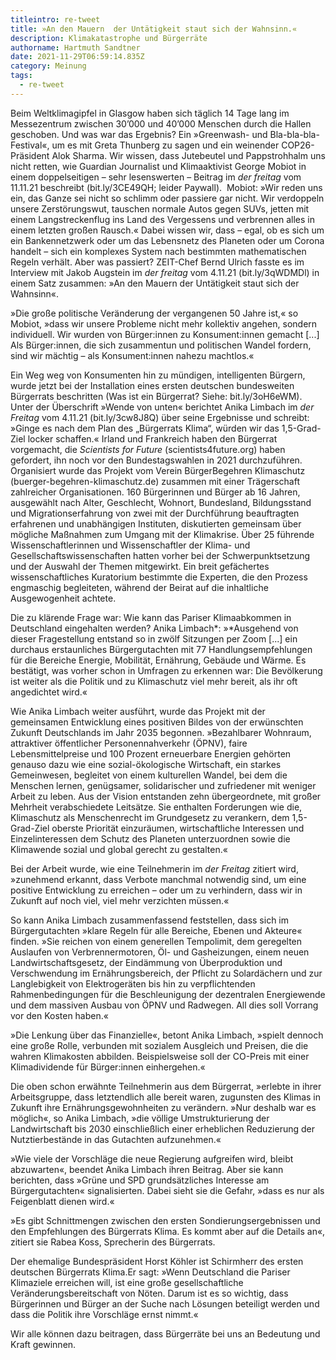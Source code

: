 ```yaml
---
titleintro: re-tweet
title: »An den Mauern  der Untätigkeit staut sich der Wahnsinn.«
description: Klimakatastrophe und Bürgerräte
authorname: Hartmuth Sandtner
date: 2021-11-29T06:59:14.835Z
category: Meinung
tags:
  - re-tweet
---
```

Beim Weltklimagipfel in Glasgow haben sich täglich 14 Tage lang im Messezentrum zwischen 30’000 und 40’000 Menschen durch die Hallen geschoben. Und was war das Ergebnis? Ein »Greenwash- und Bla-bla-bla-Festival«, um es mit Greta Thunberg zu sagen und ein weinender COP26-Präsident Alok Sharma. Wir wissen, dass Jutebeutel und Pappstrohhalm uns nicht retten, wie Guardian Journalist und Klimaaktivist George Mobiot in einem doppelseitigen – sehr lesenswerten – Beitrag im *der freitag* vom 11.11.21 beschreibt (bit.ly/3CE49QH; leider Paywall).  Mobiot: »Wir reden uns ein, das Ganze sei nicht so schlimm oder passiere gar nicht. Wir verdoppeln unsere Zerstörungswut, tauschen normale Autos gegen SUVs, jetten mit einem Langstreckenflug ins Land des Vergessens und verbrennen alles in einem letzten großen Rausch.« Dabei wissen wir, dass – egal, ob es sich um ein Bankennetzwerk oder um das Lebensnetz des Planeten oder um Corona handelt – sich ein komplexes System nach bestimmten mathematischen Regeln verhält. Aber was passiert? ZEIT-Chef Bernd Ulrich fasste es im Interview mit Jakob Augstein im *der freitag* vom 4.11.21 (bit.ly/3qWDMDl) in einem Satz zusammen: »An den Mauern der Untätigkeit staut sich der Wahnsinn«. 

»Die große politische Veränderung der vergangenen 50 Jahre ist,« so Mobiot, »dass wir unsere Probleme nicht mehr kollektiv angehen, sondern individuell. Wir wurden von Bürger:innen zu Konsument:innen gemacht \[...] Als Bürger:innen, die sich zusammentun und politischen Wandel fordern, sind wir mächtig – als Konsument:innen nahezu machtlos.«

Ein Weg weg von Konsumenten hin zu mündigen, intelligenten Bürgern, wurde jetzt bei der Installation eines ersten deutschen bundesweiten Bürgerrats beschritten (Was ist ein Bürgerrat? Siehe: bit.ly/3oH6eWM). Unter der Überschrift »Wende von unten« berichtet Anika Limbach im *der Freitag* vom 4.11.21 (bit.ly/3cw8J8Q) über seine Ergebnisse und schreibt: »Ginge es nach dem Plan des „Bürgerrats Klima“, würden wir das 1,5-Grad-Ziel locker schaffen.« Irland und Frankreich haben den Bürgerrat vorgemacht, die *Scientists for Future* (scientists4future.org) haben gefordert, ihn noch vor den Bundestagswahlen in 2021 durchzuführen. Organisiert wurde das Projekt vom Verein BürgerBegehren Klimaschutz (buerger-begehren-klimaschutz.de) zusammen mit einer Trägerschaft zahlreicher Organisationen. 160 Bürgerinnen und Bürger ab 16 Jahren, ausgewählt nach Alter, Geschlecht, Wohnort, Bundesland, Bildungsstand und Migrationserfahrung von zwei mit der Durchführung beauftragten erfahrenen und unabhängigen Instituten, diskutierten gemeinsam über mögliche Maßnahmen zum Umgang mit der Klimakrise. Über 25 führende Wissenschaftlerinnen und Wissenschaftler der Klima- und Gesellschaftswissenschaften hatten vorher bei der Schwerpunktsetzung und der Auswahl der Themen mitgewirkt. Ein breit gefächertes wissenschaftliches Kuratorium bestimmte die Experten, die den Prozess engmaschig begleiteten, während der Beirat auf die inhaltliche Ausgewogenheit achtete.

Die zu klärende Frage war: Wie kann das Pariser Klimaabkommen in Deutschland eingehalten werden? Anika Limbach*: »*Ausgehend von dieser Fragestellung entstand so in zwölf Sitzungen per Zoom \[...] ein durchaus erstaunliches Bürgergutachten mit 77 Handlungsempfehlungen für die Bereiche Energie, Mobilität, Ernährung, Gebäude und Wärme. Es bestätigt, was vorher schon in Umfragen zu erkennen war: Die Bevölkerung ist weiter als die Politik und zu Klimaschutz viel mehr bereit, als ihr oft angedichtet wird.« 

Wie Anika Limbach weiter ausführt, wurde das Projekt mit der gemeinsamen Entwicklung eines positiven Bildes von der erwünschten Zukunft Deutschlands im Jahr 2035 begonnen. »Bezahlbarer Wohnraum, attraktiver öffentlicher Personennahverkehr (ÖPNV), faire Lebensmittelpreise und 100 Prozent erneuerbare Energien gehörten genauso dazu wie eine sozial-ökologische Wirtschaft, ein starkes Gemeinwesen, begleitet von einem kulturellen Wandel, bei dem die Menschen lernen, genügsamer, solidarischer und zufriedener mit weniger Arbeit zu leben. Aus der Vision entstanden zehn übergeordnete, mit großer Mehrheit verabschiedete Leitsätze. Sie enthalten Forderungen wie die, Klimaschutz als Menschenrecht im Grundgesetz zu verankern, dem 1,5-Grad-Ziel oberste Priorität einzuräumen, wirtschaftliche Interessen und Einzelinteressen dem Schutz des Planeten unterzuordnen sowie die Klimawende sozial und global gerecht zu gestalten.«

Bei der Arbeit wurde, wie eine Teilnehmerin im *der Freitag* zitiert wird, »zunehmend erkannt, dass Verbote manchmal notwendig sind, um eine positive Entwicklung zu erreichen – oder um zu verhindern, dass wir in Zukunft auf noch viel, viel mehr verzichten müssen.«

So kann Anika Limbach zusammenfassend feststellen, dass sich im Bürgergutachten »klare Regeln für alle Bereiche, Ebenen und Akteure« finden. »Sie reichen von einem generellen Tempolimit, dem geregelten Auslaufen von Verbrennermotoren, Öl- und Gasheizungen, einem neuen Landwirtschaftsgesetz, der Eindämmung von Überproduktion und Verschwendung im Ernährungsbereich, der Pflicht zu Solardächern und zur Langlebigkeit von Elektrogeräten bis hin zu verpflichtenden Rahmenbedingungen für die Beschleunigung der dezentralen Energiewende und dem massiven Ausbau von ÖPNV und Radwegen. All dies soll Vorrang vor den Kosten haben.«

»Die Lenkung über das Finanzielle«, betont Anika Limbach, »spielt dennoch eine große Rolle, verbunden mit sozialem Ausgleich und Preisen, die die wahren Klimakosten abbilden. Beispielsweise soll der CO-Preis mit einer Klimadividende für Bürger:innen einhergehen.«

Die oben schon erwähnte Teilnehmerin aus dem Bürgerrat, »erlebte in ihrer Arbeitsgruppe, dass letztendlich alle bereit waren, zugunsten des Klimas in Zukunft ihre Ernährungsgewohnheiten zu verändern. »Nur deshalb war es möglich«, so Anika Limbach, »die völlige Umstrukturierung der Landwirtschaft bis 2030 einschließlich einer erheblichen Reduzierung der Nutztierbestände in das Gutachten aufzunehmen.«

»Wie viele der Vorschläge die neue Regierung aufgreifen wird, bleibt abzuwarten«, beendet Anika Limbach ihren Beitrag. Aber sie kann berichten, dass »Grüne und SPD grundsätzliches Interesse am Bürgergutachten« signalisierten. Dabei sieht sie die Gefahr, »dass es nur als Feigenblatt dienen wird.«

»Es gibt Schnittmengen zwischen den ersten Sondierungsergebnissen und den Empfehlungen des Bürgerrats Klima. Es kommt aber auf die Details an«, zitiert sie Rabea Koss, Sprecherin des Bürgerrats.

Der ehemalige Bundespräsident Horst Köhler ist Schirmherr des ersten deutschen Bürgerrats Klima.Er sagt: »Wenn Deutschland die Pariser Klimaziele erreichen will, ist eine große gesellschaftliche Veränderungsbereitschaft von Nöten. Darum ist es so wichtig, dass Bürgerinnen und Bürger an der Suche nach Lösungen beteiligt werden und dass die Politik ihre Vorschläge ernst nimmt.«

Wir alle können dazu beitragen, dass Bürgerräte bei uns an Bedeutung und Kraft gewinnen.